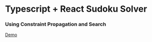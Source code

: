 # Typescript + React Sudoku Solver
### Using Constraint Propagation and Search
[Demo](https://theoriginalalex.github.io/sudoku-solver/)
